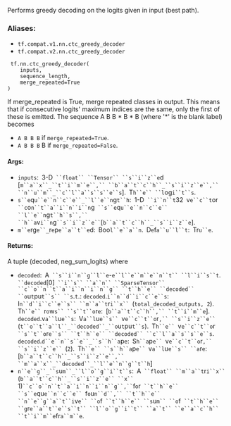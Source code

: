 
Performs greedy decoding on the logits given in input (best path).
### Aliases:
- `tf.compat.v1.nn.ctc_greedy_decoder`
- `tf.compat.v2.nn.ctc_greedy_decoder`

```
 tf.nn.ctc_greedy_decoder(
    inputs,
    sequence_length,
    merge_repeated=True
)
```

If merge_repeated is True, merge repeated classes in output. This means that if consecutive logits' maximum indices are the same, only the first of these is emitted. The sequence A B B * B * B (where '*' is the blank label) becomes
- `A B B B` if `merge_repeated=True`.
- `A B B B` B if `merge_repeated=False`.
#### Args:
- `inputs`:` `3-D` ``float`` ``Tensor`` ``s``i``z``e`d` `[`m``a``x``_``t``i``m``e``,`` ``b``a``t``c``h``_``s``i``z``e``,`` ``n``u``m``_``c``l``a``s``s``e``s`].` `T`h``e`` ``l`og`i``t``s`.
- `s``e`q`u``e``n``c``e``_``l``e``n`g`t``h`:` `1-D` ``i``n``t`32` `v`e``c``t`or` ``c`o`n``t``a``i``n``i``n`g` ``s``e`q`u``e``n``c``e`` ``l``e``n`g`t``h``s``,`` ``h``a`v`i``n`g` ``s``i``z``e`` `[`b``a``t``c``h``_``s``i``z``e`].
- `m``e`rg`e``_`r`e`p`e``a``t``e`d:` `Boo`l``e``a``n`.` `D`e`f`a``u``l``t`:` `Tr`u``e`.
#### Returns:

A tuple (decoded, neg_sum_logits) where
- `decoded`:` `A` ``s``i``n``g``l``e`-`e``l``e``m``e``n``t`` ``l``i``s``t`.` ``decoded`[0]` ``i``s`` ``a``n`` ``SparseTensor`` ``c``o``n``t``a``i``n``i``n``g`` ``t``h``e`` ``decoded`` ``o`u`t`pu`t``s`` ``s`.`t`.:
`decoded`.`i``n``d``i``c``e``s`:` `I`n``d``i``c``e``s`` ``m``a``t`r`i``x`` `(`total_decoded_outputs, 2`).` `T`h``e`` `r`o`w`s`` ``s``t``o`r`e`:` `[`b``a``t``c``h``,`` ``t``i``m``e`].
`decoded`.v`a``l`u`e``s`:` `V`a``l`u`e``s`` `v`e``c``t``o`r`,`` ``s``i``z``e`` `(`t``o``t``a``l``_``decoded``_``o`u`t`pu`t``s`).` `T`h``e`` `v`e``c``t``o`r` ``s``t``o`r`e``s`` ``t``h``e`` ``decoded`` ``c``l``a``s``s``e``s`.
`decoded`.`d``e``n``s``e``_``s``h``a`p`e`:` `S`h``a`p`e`` `v`e``c``t``o`r`,`` ``s``i``z``e`` `(`2`).` `T`h``e`` ``s``h``a`p`e`` `v`a``l`u`e``s`` ``a`r`e`:` `[`b``a``t``c``h``_``s``i``z``e``,`` ``m``a``x``_``decoded``_``l``e``n``g``t``h`]
- `n``e``g``_``s`u`m``_``l``o``g``i``t``s`:` `A` ``float`` ``m``a``t`r`i``x`` `(`b``a``t``c``h``_``s``i``z``e`` ``x`` `1)` ``c``o``n``t``a``i``n``i``n``g``,`` `f`o`r` ``t``h``e`` ``s``e`qu`e``n``c``e`` `f`o`u`n``d``,`` ``t``h``e`` ``n``e``g``a``t``i`v`e`` ``o`f` ``t``h``e`` ``s`u`m`` ``o`f` ``t``h``e`` ``g`r`e``a``t``e``s``t`` ``l``o``g``i``t`` ``a``t`` ``e``a``c``h`` ``t``i``m``e`fr`a``m``e`.
